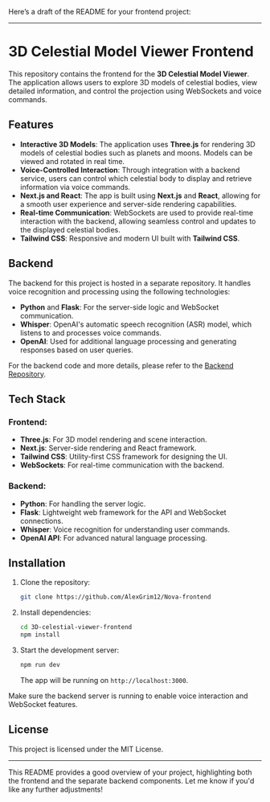 Here’s a draft of the README for your frontend project:

---

# 3D Celestial Model Viewer Frontend

This repository contains the frontend for the **3D Celestial Model Viewer**. The application allows users to explore 3D models of celestial bodies, view detailed information, and control the projection using WebSockets and voice commands.

## Features

- **Interactive 3D Models**: The application uses **Three.js** for rendering 3D models of celestial bodies such as planets and moons. Models can be viewed and rotated in real time.
- **Voice-Controlled Interaction**: Through integration with a backend service, users can control which celestial body to display and retrieve information via voice commands.
- **Next.js and React**: The app is built using **Next.js** and **React**, allowing for a smooth user experience and server-side rendering capabilities.
- **Real-time Communication**: WebSockets are used to provide real-time interaction with the backend, allowing seamless control and updates to the displayed celestial bodies.
- **Tailwind CSS**: Responsive and modern UI built with **Tailwind CSS**.

## Backend

The backend for this project is hosted in a separate repository. It handles voice recognition and processing using the following technologies:

- **Python** and **Flask**: For the server-side logic and WebSocket communication.
- **Whisper**: OpenAI's automatic speech recognition (ASR) model, which listens to and processes voice commands.
- **OpenAI**: Used for additional language processing and generating responses based on user queries.

For the backend code and more details, please refer to the [Backend Repository](https://github.com/ruyca/nova_backend).

## Tech Stack

### Frontend:
- **Three.js**: For 3D model rendering and scene interaction.
- **Next.js**: Server-side rendering and React framework.
- **Tailwind CSS**: Utility-first CSS framework for designing the UI.
- **WebSockets**: For real-time communication with the backend.

### Backend:
- **Python**: For handling the server logic.
- **Flask**: Lightweight web framework for the API and WebSocket connections.
- **Whisper**: Voice recognition for understanding user commands.
- **OpenAI API**: For advanced natural language processing.

## Installation

1. Clone the repository:

   ```bash
   git clone https://github.com/AlexGrim12/Nova-frontend
   ```

2. Install dependencies:

   ```bash
   cd 3D-celestial-viewer-frontend
   npm install
   ```

3. Start the development server:

   ```bash
   npm run dev
   ```

   The app will be running on `http://localhost:3000`.

Make sure the backend server is running to enable voice interaction and WebSocket features.

## License

This project is licensed under the MIT License.

---

This README provides a good overview of your project, highlighting both the frontend and the separate backend components. Let me know if you'd like any further adjustments!